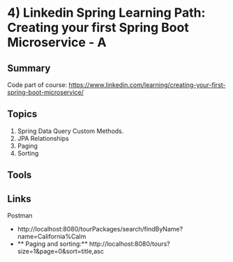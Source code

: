 # 4) Linkedin Spring Learning Path: Creating your first Spring Boot Microservice - A
## Summary
Code part of course: https://www.linkedin.com/learning/creating-your-first-spring-boot-microservice/


## Topics
1) Spring Data Query Custom Methods.
2) JPA Relationships
3) Paging
4) Sorting

## Tools

## Links
Postman
* http://localhost:8080/tourPackages/search/findByName?name=California%Calm
* ** Paging and sorting:** http://localhost:8080/tours?size=1&page=0&sort=title,asc